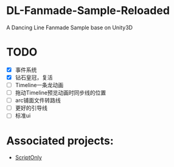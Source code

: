 # DL-Fanmade-Sample-Reloaded

A Dancing Line Fanmade Sample base on Unity3D

# TODO

- [x] 事件系统
- [x] 钻石皇冠，复活
- [ ] Timeline一条龙动画
- [ ] 拖动Timeline预览动画时同步线的位置
- [ ] arc铺面文件转路线
- [ ] 更好的引导线
- [ ] 标准ui

# Associated projects: 
- [ScriptOnly](https://github.com/dogdie233/DLFMSampleReloaded-ScriptOnly)
